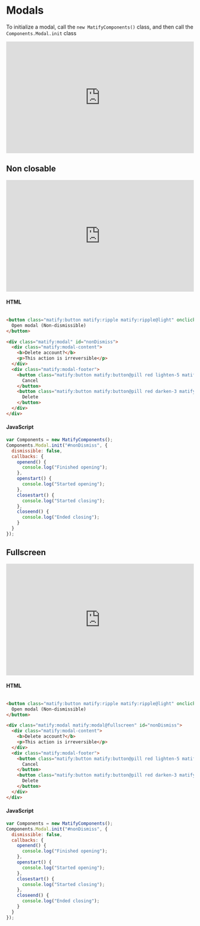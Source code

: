 # Modals
To initialize a modal, call the `new MatifyComponents()` class, and then call the `Components.Modal.init` class

<iframe height="300" style="width: 100%;" scrolling="no" title="Matify Modals" src="https://codepen.io/ManuTheCoder/embed/preview/JjraXYM?default-tab=result&editable=true&theme-id=light" frameborder="no" loading="lazy" allowtransparency="true" allowfullscreen="true">
  See the Pen <a href="https://codepen.io/ManuTheCoder/pen/JjraXYM">
  Matify Modals</a> by ManuTheCoder (<a href="https://codepen.io/ManuTheCoder">@ManuTheCoder</a>)
  on <a href="https://codepen.io">CodePen</a>.
</iframe>

## Non closable
<iframe height="300" style="width: 100%;" scrolling="no" title="Untitled" src="https://codepen.io/ManuTheCoder/embed/preview/WNZgxJM?default-tab=result&editable=true&theme-id=light" frameborder="no" loading="lazy" allowtransparency="true" allowfullscreen="true">
  See the Pen <a href="https://codepen.io/ManuTheCoder/pen/WNZgxJM">
  Untitled</a> by ManuTheCoder (<a href="https://codepen.io/ManuTheCoder">@ManuTheCoder</a>)
  on <a href="https://codepen.io">CodePen</a>.
</iframe>


<!-- tabs:start -->

#### **HTML**

```html	

<button class="matify:button matify:ripple matify:ripple@light" onclick="Components.Modal.open('#nonDismiss')">
  Open modal (Non-dismissible)
</button>

<div class="matify:modal" id="nonDismiss">
  <div class="matify:modal-content">
    <b>Delete account?</b>
    <p>This action is irreversible</p>
  </div>
  <div class="matify:modal-footer">
    <button class="matify:button matify:button@pill red lighten-5 matify:button@flat matify:ripple black-text" onclick="Components.Modal.close('#nonDismiss')">
      Cancel
    </button>
    <button class="matify:button matify:button@pill red darken-3 matify:ripple matify:button@flat matify:ripple@light" onclick="Components.Modal.close('#nonDismiss')">
      Delete
    </button>
  </div>
</div>
```

#### **JavaScript**


```js	
var Components = new MatifyComponents();
Components.Modal.init("#nonDismiss", {
  dismissible: false,
  callbacks: {
    openend() {
      console.log("Finished opening");
    },
    openstart() {
      console.log("Started opening");
    },
    closestart() {
      console.log("Started closing");
    },
    closeend() {
      console.log("Ended closing");
    }
  }
});

```

<!-- tabs:end -->

## Fullscreen
<iframe height="300" style="width: 100%;" scrolling="no" title="Untitled" src="https://codepen.io/ManuTheCoder/embed/preview/yLzxayw?default-tab=result&editable=true&theme-id=light" frameborder="no" loading="lazy" allowtransparency="true" allowfullscreen="true">
  See the Pen <a href="https://codepen.io/ManuTheCoder/pen/yLzxayw">
  Untitled</a> by ManuTheCoder (<a href="https://codepen.io/ManuTheCoder">@ManuTheCoder</a>)
  on <a href="https://codepen.io">CodePen</a>.
</iframe>


<!-- tabs:start -->

#### **HTML**

```html	

<button class="matify:button matify:ripple matify:ripple@light" onclick="Components.Modal.open('#nonDismiss')">
  Open modal (Non-dismissible)
</button>

<div class="matify:modal matify:modal@fullscreen" id="nonDismiss">
  <div class="matify:modal-content">
    <b>Delete account?</b>
    <p>This action is irreversible</p>
  </div>
  <div class="matify:modal-footer">
    <button class="matify:button matify:button@pill red lighten-5 matify:button@flat matify:ripple black-text" onclick="Components.Modal.close('#nonDismiss')">
      Cancel
    </button>
    <button class="matify:button matify:button@pill red darken-3 matify:ripple matify:button@flat matify:ripple@light" onclick="Components.Modal.close('#nonDismiss')">
      Delete
    </button>
  </div>
</div>
```

#### **JavaScript**


```js	
var Components = new MatifyComponents();
Components.Modal.init("#nonDismiss", {
  dismissible: false,
  callbacks: {
    openend() {
      console.log("Finished opening");
    },
    openstart() {
      console.log("Started opening");
    },
    closestart() {
      console.log("Started closing");
    },
    closeend() {
      console.log("Ended closing");
    }
  }
});

```
<!-- tabs:end -->
